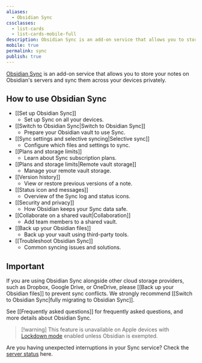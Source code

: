 ```yaml
---
aliases:
  - Obsidian Sync
cssclasses:
  - list-cards
  - list-cards-mobile-full
description: Obsidian Sync is an add-on service that allows you to store your notes on Obsidian's servers and sync them across your devices privately.
mobile: true
permalink: sync
publish: true
---
```


[Obsidian Sync](https://obsidian.md/sync) is an add-on service that allows you to store your notes on Obsidian's servers and sync them across your devices privately.

## How to use Obsidian Sync

- [[Set up Obsidian Sync]]
	- Set up Sync on all your devices.
- [[Switch to Obsidian Sync|Switch to Obsidian Sync]]
	- Prepare your Obsidian vault to use Sync.
- [[Sync settings and selective syncing|Selective sync]]
	- Configure which files and settings to sync.
- [[Plans and storage limits]]
	- Learn about Sync subscription plans.
- [[Plans and storage limits|Remote vault storage]]
	- Manage your remote vault storage.
- [[Version history]]
	- View or restore previous versions of a note.
- [[Status icon and messages]]
	- Overview of the Sync log and status icons.
- [[Security and privacy]]
	- How Obsidian keeps your Sync data safe.
- [[Collaborate on a shared vault|Collaboration]]
	- Add team members to a shared vault.
- [[Back up your Obsidian files]]
	- Back up your vault using third-party tools.
- [[Troubleshoot Obsidian Sync]]
	- Common syncing issues and solutions.

## Important

If you are using Obsidian Sync alongside other cloud storage providers, such as Dropbox, Google Drive, or OneDrive, please [[Back up your Obsidian files]] to prevent sync conflicts. We strongly recommend [[Switch to Obsidian Sync|fully migrating to Obsidian Sync]].

See [[Frequently asked questions]] for frequently asked questions, and more details about Obsidian Sync.

> [!warning] This feature is unavailable on Apple devices with [Lockdown mode](https://support.apple.com/en-us/105120) enabled unless Obsidian is exempted.

Are you having unexpected interruptions in your Sync service? Check the [server status](https://status.obsidian.md) here.
 
